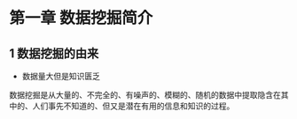 # 第一章 数据挖掘简介

## 1 数据挖掘的由来

* 数据量大但是知识匮乏



数据挖掘是从大量的、不完全的、有噪声的、模糊的、随机的数据中提取隐含在其中的、人们事先不知道的、但又是潜在有用的信息和知识的过程。



